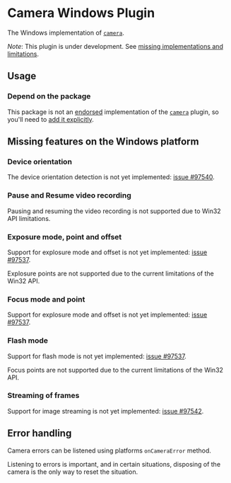 # Camera Windows Plugin

The Windows implementation of [`camera`][camera].

*Note*: This plugin is under development.
See [missing implementations and limitations](#limitations-on-the-windows-platform).

## Usage

### Depend on the package

This package is not an [endorsed][endorsed-federated-plugin]
implementation of the [`camera`][camera] plugin, so you'll need to
[add it explicitly][install].

## Missing features on the Windows platform

### Device orientation

The device orientation detection
is not yet implemented: [issue #97540][device-orientation-issue].

### Pause and Resume video recording

Pausing and resuming the video recording
is not supported due to Win32 API limitations.

### Exposure mode, point and offset

Support for explosure mode and offset
is not yet implemented: [issue #97537][camera-control-issue].

Explosure points are not supported due to
the current limitations of the Win32 API.

### Focus mode and point

Support for explosure mode and offset
is not yet implemented: [issue #97537][camera-control-issue].

### Flash mode

Support for flash mode is not yet implemented: [issue #97537][camera-control-issue].

Focus points are not supported due to
the current limitations of the Win32 API.

### Streaming of frames

Support for image streaming is not yet implemented: [issue #97542][image-streams-issue].


## Error handling

Camera errors can be listened using platforms `onCameraError` method.

Listening to errors is important, and in certain situations,
disposing of the camera is the only way to reset the situation.

<!-- Links -->

[camera]: https://pub.dev/packages/camera
[endorsed-federated-plugin]: https://flutter.dev/docs/development/packages-and-plugins/developing-packages#endorsed-federated-plugin
[install]: https://pub.dev/packages/camera_windows/install
[camera-control-issue]: https://github.com/flutter/flutter/issues/97537
[device-orientation-issue]: https://github.com/flutter/flutter/issues/97540
[image-streams-issue]: https://github.com/flutter/flutter/issues/97542